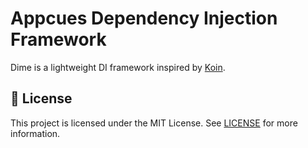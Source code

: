 # Appcues Dependency Injection Framework

Dime is a lightweight DI framework inspired by [Koin](https://github.com/InsertKoinIO/koin).

## 📄 License

This project is licensed under the MIT License. See [LICENSE](https://github.com/appcues/appcues-android-sdk/blob/main/LICENSE) for more
information.
